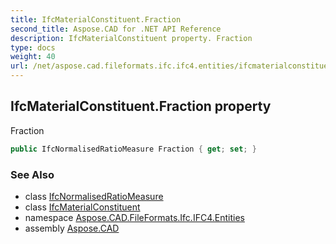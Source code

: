 ```yaml
---
title: IfcMaterialConstituent.Fraction
second_title: Aspose.CAD for .NET API Reference
description: IfcMaterialConstituent property. Fraction
type: docs
weight: 40
url: /net/aspose.cad.fileformats.ifc.ifc4.entities/ifcmaterialconstituent/fraction/
---
```

## IfcMaterialConstituent.Fraction property

Fraction

```csharp
public IfcNormalisedRatioMeasure Fraction { get; set; }
```

### See Also

* class [IfcNormalisedRatioMeasure](../../../aspose.cad.fileformats.ifc.ifc4.types/ifcnormalisedratiomeasure/)
* class [IfcMaterialConstituent](../)
* namespace [Aspose.CAD.FileFormats.Ifc.IFC4.Entities](../../ifcmaterialconstituent/)
* assembly [Aspose.CAD](../../../)


